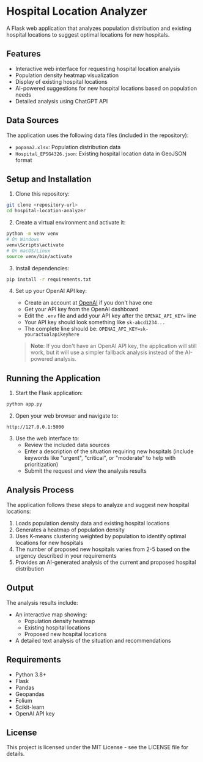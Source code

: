 # Hospital Location Analyzer

A Flask web application that analyzes population distribution and existing hospital locations to suggest optimal locations for new hospitals.

## Features

- Interactive web interface for requesting hospital location analysis
- Population density heatmap visualization
- Display of existing hospital locations
- AI-powered suggestions for new hospital locations based on population needs
- Detailed analysis using ChatGPT API

## Data Sources

The application uses the following data files (included in the repository):

- `popana2.xlsx`: Population distribution data
- `Hospital_EPSG4326.json`: Existing hospital location data in GeoJSON format

## Setup and Installation

1. Clone this repository:
```bash
git clone <repository-url>
cd hospital-location-analyzer
```

2. Create a virtual environment and activate it:
```bash
python -m venv venv
# On Windows
venv\Scripts\activate
# On macOS/Linux
source venv/bin/activate
```

3. Install dependencies:
```bash
pip install -r requirements.txt
```

4. Set up your OpenAI API key:
   - Create an account at [OpenAI](https://platform.openai.com/) if you don't have one
   - Get your API key from the OpenAI dashboard
   - Edit the `.env` file and add your API key after the `OPENAI_API_KEY=` line
   - Your API key should look something like `sk-abcd1234...`
   - The complete line should be: `OPENAI_API_KEY=sk-youractualapikeyhere`

   > **Note**: If you don't have an OpenAI API key, the application will still work, but it will use a simpler fallback analysis instead of the AI-powered analysis.

## Running the Application

1. Start the Flask application:
```bash
python app.py
```

2. Open your web browser and navigate to:
```
http://127.0.0.1:5000
```

3. Use the web interface to:
   - Review the included data sources
   - Enter a description of the situation requiring new hospitals (include keywords like "urgent", "critical", or "moderate" to help with prioritization)
   - Submit the request and view the analysis results

## Analysis Process

The application follows these steps to analyze and suggest new hospital locations:

1. Loads population density data and existing hospital locations
2. Generates a heatmap of population density
3. Uses K-means clustering weighted by population to identify optimal locations for new hospitals
4. The number of proposed new hospitals varies from 2-5 based on the urgency described in your requirements
5. Provides an AI-generated analysis of the current and proposed hospital distribution

## Output

The analysis results include:
- An interactive map showing:
  - Population density heatmap
  - Existing hospital locations
  - Proposed new hospital locations
- A detailed text analysis of the situation and recommendations

## Requirements

- Python 3.8+
- Flask
- Pandas
- Geopandas
- Folium
- Scikit-learn
- OpenAI API key

## License

This project is licensed under the MIT License - see the LICENSE file for details.
